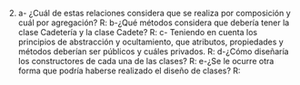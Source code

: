 2)  a- ¿Cuál de estas relaciones considera que se realiza por composición y cuál por agregación?
    R:
    b-¿Qué métodos considera que debería tener la clase Cadetería y la clase Cadete?
    R:
    c- Teniendo en cuenta los principios de abstracción y ocultamiento, que atributos, propiedades y métodos deberían ser públicos y cuáles privados.
    R:
    d-¿Cómo diseñaría los constructores de cada una de las clases?
    R:
    e-¿Se le ocurre otra forma que podría haberse realizado el diseño de clases?
    R: